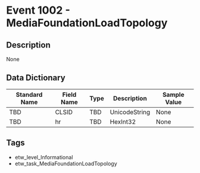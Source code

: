 # Event 1002 - MediaFoundationLoadTopology

## Description
None

## Data Dictionary
|Standard Name|Field Name|Type|Description|Sample Value|
|---|---|---|---|---|
|TBD|CLSID|TBD|UnicodeString|None|None|
|TBD|hr|TBD|HexInt32|None|None|

## Tags
* etw_level_Informational
* etw_task_MediaFoundationLoadTopology